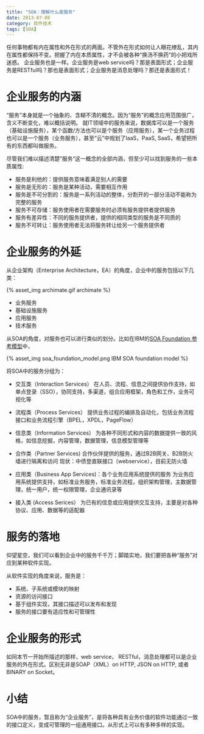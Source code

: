 ```yaml
---
title: "SOA：理解什么是服务"
date: 2013-07-08
category: 软件技术
tags: [SOA]
---
```


任何事物都有内在属性和外在形式的两面。不管外在形式如何让人眼花缭乱，其内在属性都保持不变。把握了内在本质属性，才不会被各种“换汤不换药”的小把戏所迷惑。
企业服务也是一样。企业服务是web service吗？那是表面形式；企业服务是RESTful吗？那也是表面形式；企业服务是消息处理吗？那还是表面形式！

<!-- more -->


# 企业服务的内涵

“服务”本身就是一个抽象的、含糊不清的概念。因为“服务”的概念应用范围很广，含义不断变化，难以概括说明。
就IT领域中的服务来说，数据库可以是一个服务（基础设施服务），某个函数/方法也可以是个服务（应用服务），某一个业务过程也可以是一个服务（业务服务），甚至“云”中规划了IaaS，PaaS, SaaS，希望把所有的东西都叫做服务。

尽管我们难以描述清楚”服务“这一概念的全部内涵，但至少可以找到服务的一些本质属性:

- 服务是利他的：提供服务意味着满足别人的需要
- 服务是无形的：服务是某种活动，需要相互作用
- 服务是不可分割的：服务是一系列活动的整体，分割开的一部分活动不能称为完整的服务
- 服务不可存储：服务使用者在需要服务时必须有服务提供者提供服务
- 服务有差异性：不同的服务提供者，提供的相同类型的服务是不同质的
- 服务不可转让：服务使用者无法将服务转让给另一个服务提供者

# 企业服务的外延

从企业架构（Enterprise Architecture，EA）的角度，企业中的服务包括以下几类：

{% asset_img archimate.gif archimate %}

- 业务服务
- 基础设施服务
- 应用服务
- 技术服务

从SOA的角度，对服务也可以进行类似的划分。比如在IBM的[SOA Foundation 参考模型](http://www.ibm.com/developerworks/cn/webservices/ws-soa-term1/#N100F7)中，

{% asset_img soa_foundation_model.png IBM SOA foundation model %}

将SOA中的服务分组为：

- 交互类（Interaction Services）
  在人员、流程、信息之间提供协作支持，如单点登录（SSO），协同支持，多渠道，组合应用框架，角色和工作，业务可视化等

- 流程类（Process Services）
  提供业务过程的编排及自动化，包括业务流程接口和业务流程引擎（BPEL，XPDL，PageFlow）

- 信息类（Information Services）
  为各种不同形式和内容的数据提供一致的风格，如信息挖掘，内容管理，数据管理，信息模型管理等

- 合作类（Partner Services)
  合作伙伴提供的服务，通过B2B网关、B2B防火墙进行隔离和访问
  现状：中债登直联接口（webservice），目前无防火墙

- 应用类（Business App Services)：各个业务应用系统提供的服务
  为业务应用系统提供支持，如标准业务服务，标准业务流程，组织架构管理，主数据管理，统一用户，统一权限管理，企业通讯录等

- 接入类 (Access Serices）
  为已有的信息或应用提供交互支持，主要是对各种协议、应用、数据等的适配器



# 服务的落地

仰望星空，我们可以看到企业中的服务千千万；脚踏实地，我们要把各种“服务”对应到某种软件实现。

从软件实现的角度来说，服务是：

- 系统、子系统或模块的映射
- 资源的访问接口
- 基于组件实现，其接口描述可以发布和发现
- 服务的接口要有适应性和可管理性

# 企业服务的形式

如同本节一开始所描述的那样，web service， RESTful，消息处理都可以是企业服务的外在形式。区别无非是SOAP（XML）on HTTP, JSON on HTTP, 或者BINARY on Socket。

# 小结

SOA中的服务，暂且称为“企业服务”，是将各种具有业务价值的软件功能通过一致的接口定义，变成可管理的一组通用接口。从形式上可以有多种多样的实现。
